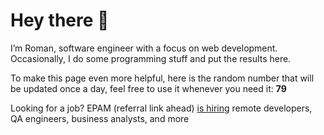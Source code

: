 # Hey there 👋

I’m Roman, software engineer with a focus on web development. Occasionally, I do
some programming stuff and put the results here.

To make this page even more helpful, here is the random number that will be
updated once a day, feel free to use it whenever you need it: **79**

Looking for a job? EPAM (referral link ahead) [is hiring](https://epa.ms/RomanGusev) remote developers,
QA engineers, business analysts, and more
